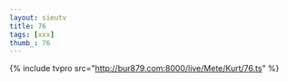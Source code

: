 ```yaml
--- 
layout: sieutv
title: 76
tags: [xxx]
thumb_: 76
---
```

{% include tvpro src="http://bur879.com:8000/live/Mete/Kurt/76.ts" %} 
